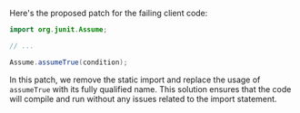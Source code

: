 Here's the proposed patch for the failing client code:
```java
import org.junit.Assume;

// ...

Assume.assumeTrue(condition);
```
In this patch, we remove the static import and replace the usage of `assumeTrue` with its fully qualified name. This solution ensures that the code will compile and run without any issues related to the import statement.